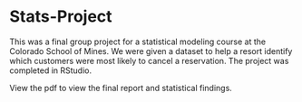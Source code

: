 # Stats-Project
This was a final group project for a statistical modeling course at the Colorado School of Mines. We were given a dataset to help a resort identify which customers were most likely to cancel a reservation. The project was completed in RStudio. 

View the pdf to view the final report and statistical findings.
